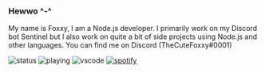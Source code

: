 ### Hewwo ^-^
My name is Foxxy, I am a Node.js developer. I primarily work on my Discord bot Sentinel but I also work on quite a bit of side projects using Node.js and other languages. You can find me on Discord (TheCuteFoxxy#0001)

![status](https://nocache.advaith.workers.dev?url=https://img.shields.io/endpoint?url=https://dev.discordprofiles.me/api/badge/status/641795527444529152simple=true)
![playing](https://nocache.advaith.workers.dev?url=https://img.shields.io/endpoint?url=https://dev.discordprofiles.me/api/badge/playing/641795527444529152)
![vscode](https://nocache.advaith.workers.dev?url=https://img.shields.io/endpoint?url=https://dev.discordprofiles.me/api/badge/vscode/641795527444529152)
[![spotify](https://nocache.advaith.workers.dev?url=https://img.shields.io/endpoint?url=https://dev.discordprofiles.me/api/badge/spotify/641795527444529152)](https://dev.discordprofiles.me/openspotify/641795527444529152)

<!--
**TheCuteFoxxy/TheCuteFoxxy** is a ✨ _special_ ✨ repository because its `README.md` (this file) appears on your GitHub profile.

Here are some ideas to get you started:

- 🔭 I’m currently working on ...
- 🌱 I’m currently learning ...
- 👯 I’m looking to collaborate on ...
- 🤔 I’m looking for help with ...
- 💬 Ask me about ...
- 📫 How to reach me: ...
- 😄 Pronouns: ...
- ⚡ Fun fact: ...
-->

